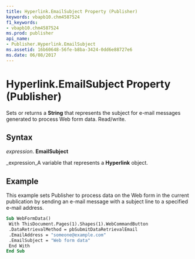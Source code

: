 ```yaml
---
title: Hyperlink.EmailSubject Property (Publisher)
keywords: vbapb10.chm4587524
f1_keywords:
- vbapb10.chm4587524
ms.prod: publisher
api_name:
- Publisher.Hyperlink.EmailSubject
ms.assetid: 16b60648-56fe-b8ba-3424-0dd6e88727e6
ms.date: 06/08/2017
---
```



# Hyperlink.EmailSubject Property (Publisher)

Sets or returns a  **String** that represents the subject for e-mail messages generated to process Web form data. Read/write.


## Syntax

 _expression_. **EmailSubject**

 _expression_A variable that represents a  **Hyperlink** object.


## Example

This example sets Publisher to process data on the Web form in the current publication by sending an e-mail message with a subject line to a specified e-mail address.


```vb
Sub WebFormData() 
 With ThisDocument.Pages(1).Shapes(1).WebCommandButton 
 .DataRetrievalMethod = pbSubmitDataRetrievalEmail 
 .EmailAddress = "someone@example.com" 
 .EmailSubject = "Web form data" 
 End With 
End Sub
```


